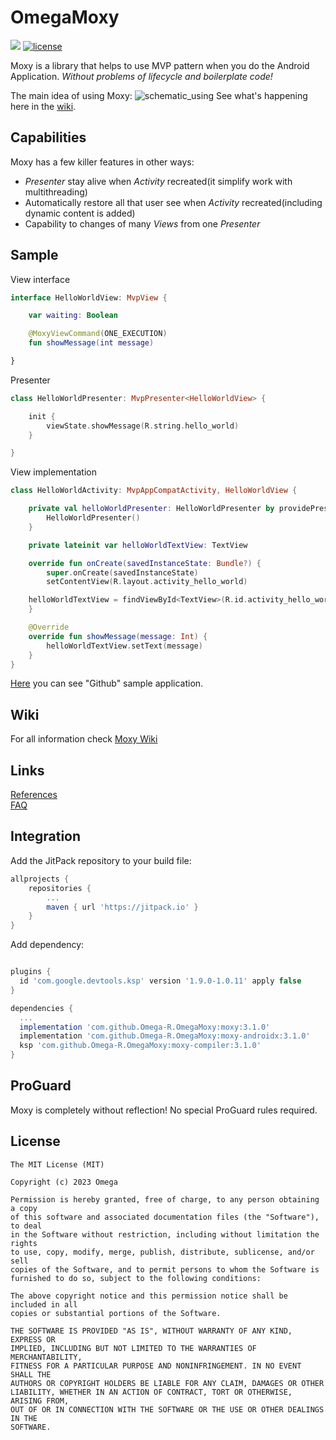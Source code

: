 # OmegaMoxy
[![](https://jitpack.io/v/Omega-R/OmegaMoxy.svg)](https://jitpack.io/#Omega-R/OmegaMoxy)
[![license](https://img.shields.io/github/license/mashape/apistatus.svg)](https://opensource.org/licenses/MIT)

Moxy is a library that helps to use MVP pattern when you do the Android Application. _Without problems of lifecycle and boilerplate code!_

The main idea of using Moxy:
![schematic_using](https://habrastorage.org/files/a2e/b51/8b4/a2eb518b465a4df9b47e68794519270d.gif)
See what's happening here in the [wiki](https://github.com/Arello-Mobile/Moxy/wiki).

## Capabilities

Moxy has a few killer features in other ways:
- _Presenter_ stay alive when _Activity_ recreated(it simplify work with multithreading)
- Automatically restore all that user see when _Activity_ recreated(including dynamic content is added)
- Capability to changes of many _Views_ from one _Presenter_

## Sample

View interface
```kotlin
interface HelloWorldView: MvpView {

    var waiting: Boolean

    @MoxyViewCommand(ONE_EXECUTION)
    fun showMessage(int message)

}
```
Presenter
```kotlin
class HelloWorldPresenter: MvpPresenter<HelloWorldView> {

    init {
        viewState.showMessage(R.string.hello_world)
    }

}
```
View implementation
```kotlin
class HelloWorldActivity: MvpAppCompatActivity, HelloWorldView {

    private val helloWorldPresenter: HelloWorldPresenter by providePresenter {
        HelloWorldPresenter()
    }

    private lateinit var helloWorldTextView: TextView

    override fun onCreate(savedInstanceState: Bundle?) {
        super.onCreate(savedInstanceState)
        setContentView(R.layout.activity_hello_world)

	helloWorldTextView = findViewById<TextView>(R.id.activity_hello_world_text_view_message)
    }

    @Override
    override fun showMessage(message: Int) {
        helloWorldTextView.setText(message)
    }
}
```

[Here](https://github.com/Arello-Mobile/Moxy/tree/master/sample-github) you can see "Github" sample application.

## Wiki
For all information check [Moxy Wiki](https://github.com/Arello-Mobile/Moxy/wiki)

## Links
[References](https://github.com/Arello-Mobile/Moxy/wiki#references)<br />
[FAQ](https://github.com/Arello-Mobile/Moxy/wiki/FAQ)

## Integration

Add the JitPack repository to your build file:
```groovy
allprojects {
    repositories {
        ...
        maven { url 'https://jitpack.io' }
    }
}
```

Add dependency:
```groovy

plugins {
  id 'com.google.devtools.ksp' version '1.9.0-1.0.11' apply false 
}

dependencies {
  ...
  implementation 'com.github.Omega-R.OmegaMoxy:moxy:3.1.0'
  implementation 'com.github.Omega-R.OmegaMoxy:moxy-androidx:3.1.0'
  ksp 'com.github.Omega-R.OmegaMoxy:moxy-compiler:3.1.0'	
}
```

## ProGuard
Moxy is completely without reflection! No special ProGuard rules required.

## License
```
The MIT License (MIT)

Copyright (c) 2023 Omega

Permission is hereby granted, free of charge, to any person obtaining a copy
of this software and associated documentation files (the "Software"), to deal
in the Software without restriction, including without limitation the rights
to use, copy, modify, merge, publish, distribute, sublicense, and/or sell
copies of the Software, and to permit persons to whom the Software is
furnished to do so, subject to the following conditions:

The above copyright notice and this permission notice shall be included in all
copies or substantial portions of the Software.

THE SOFTWARE IS PROVIDED "AS IS", WITHOUT WARRANTY OF ANY KIND, EXPRESS OR
IMPLIED, INCLUDING BUT NOT LIMITED TO THE WARRANTIES OF MERCHANTABILITY,
FITNESS FOR A PARTICULAR PURPOSE AND NONINFRINGEMENT. IN NO EVENT SHALL THE
AUTHORS OR COPYRIGHT HOLDERS BE LIABLE FOR ANY CLAIM, DAMAGES OR OTHER
LIABILITY, WHETHER IN AN ACTION OF CONTRACT, TORT OR OTHERWISE, ARISING FROM,
OUT OF OR IN CONNECTION WITH THE SOFTWARE OR THE USE OR OTHER DEALINGS IN THE
SOFTWARE.
```
